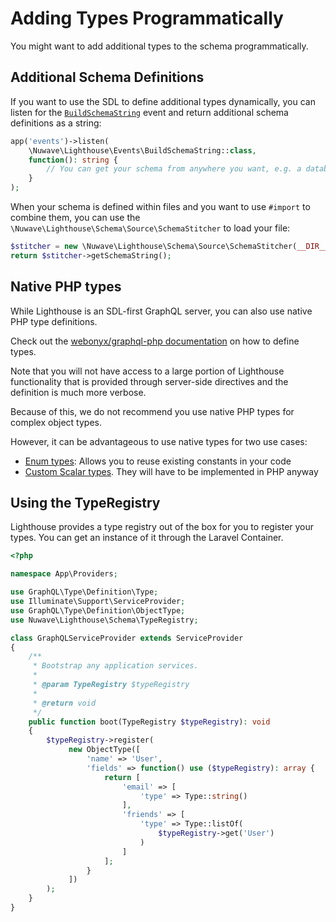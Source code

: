 # Adding Types Programmatically

You might want to add additional types to the schema programmatically.

## Additional Schema Definitions

If you want to use the SDL to define additional types dynamically,
you can listen for the [`BuildSchemaString`](../api-reference/events.md#buildschemastring)
event and return additional schema definitions as a string:

```php
app('events')->listen(
    \Nuwave\Lighthouse\Events\BuildSchemaString::class,
    function(): string {
        // You can get your schema from anywhere you want, e.g. a database, hardcoded
    }
);
```

When your schema is defined within files and you want to use `#import` to combine them,
you can use the `\Nuwave\Lighthouse\Schema\Source\SchemaStitcher` to load your file:

```php
$stitcher = new \Nuwave\Lighthouse\Schema\Source\SchemaStitcher(__DIR__ . '/path/to/schema.graphql');
return $stitcher->getSchemaString();
```

## Native PHP types

While Lighthouse is an SDL-first GraphQL server, you can also use native PHP type definitions.

Check out the [webonyx/graphql-php documentation](https://webonyx.github.io/graphql-php/concepts/#type-system)
on how to define types.

Note that you will not have access to a large portion of Lighthouse functionality
that is provided through server-side directives and the definition is much more verbose.

Because of this, we do not recommend you use native PHP types for complex object types.

However, it can be advantageous to use native types for two use cases:

- [Enum types](https://webonyx.github.io/graphql-php/type-definitions/enums/):
  Allows you to reuse existing constants in your code
- [Custom Scalar types](https://webonyx.github.io/graphql-php/type-definitions/scalar-types/#writing-custom-scalar-types).
  They will have to be implemented in PHP anyway

## Using the TypeRegistry

Lighthouse provides a type registry out of the box for you to register your types.
You can get an instance of it through the Laravel Container.

```php
<?php

namespace App\Providers;

use GraphQL\Type\Definition\Type;
use Illuminate\Support\ServiceProvider;
use GraphQL\Type\Definition\ObjectType;
use Nuwave\Lighthouse\Schema\TypeRegistry;

class GraphQLServiceProvider extends ServiceProvider
{
    /**
     * Bootstrap any application services.
     *
     * @param TypeRegistry $typeRegistry
     *
     * @return void
     */
    public function boot(TypeRegistry $typeRegistry): void
    {
        $typeRegistry->register(
             new ObjectType([
                 'name' => 'User',
                 'fields' => function() use ($typeRegistry): array {
                     return [
                         'email' => [
                             'type' => Type::string()
                         ],
                         'friends' => [
                             'type' => Type::listOf(
                                 $typeRegistry->get('User')
                             )
                         ]
                     ];
                 }
             ])
        );
    }
}
```
